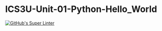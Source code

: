 # ICS3U-Unit-01-Python-Hello_World

[![GitHub's Super Linter](https://github.com/Rohnin-Barrette/ICS3U-Unit-01-Python-Hello_World/workflows/GitHub's%20Super%20Linter/badge.svg)](https://github.com/Rohnin-Barrette/ICS3U-Unit-01-Python-Hello_World/actions)
